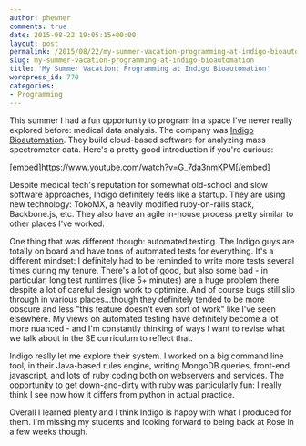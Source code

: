 ```yaml
---
author: phewner
comments: true
date: 2015-08-22 19:05:15+00:00
layout: post
permalink: /2015/08/22/my-summer-vacation-programming-at-indigo-bioautomation/
slug: my-summer-vacation-programming-at-indigo-bioautomation
title: 'My Summer Vacation: Programming at Indigo Bioautomation'
wordpress_id: 770
categories:
- Programming
---
```


This summer I had a fun opportunity to program in a space I've never really explored before: medical data analysis.  The company was [Indigo Bioautomation](http://www.indigobio.com/).  They build cloud-based software for analyzing mass spectrometer data.  Here's a pretty good introduction if you're curious:

[embed]https://www.youtube.com/watch?v=G_7da3nmKPM[/embed]

Despite medical tech's reputation for somewhat old-school and slow software approaches, Indigo definitely feels like a startup.  They are using new technology: TokoMX, a heavily modified ruby-on-rails stack, Backbone.js, etc.   They also have an agile in-house process pretty similar to other places I've worked.

One thing that was different though: automated testing.  The Indigo guys are totally on board and have tons of automated tests for everything.  It's a different mindset: I definitely had to be reminded to write more tests several times during my tenure.  There's a lot of good, but also some bad - in particular, long test runtimes (like 5+ minutes) are a huge problem there despite a lot of careful design work to optimize.  And of course bugs still slip through in various places...though they definitely tended to be more obscure and less "this feature doesn't even sort of work" like I've seen elsewhere.  My views on automated testing have definitely become a lot more nuanced - and I'm constantly thinking of ways I want to revise what we talk about in the SE curriculum to reflect that.

Indigo really let me explore their system.  I worked on a big command line tool, in their Java-based rules engine, writing MongoDB queries, front-end javascript, and lots of ruby coding both on webservers and services.  The opportunity to get down-and-dirty with ruby was particularly fun: I really think I see now how it differs from python in actual practice.

Overall I learned plenty and I think Indigo is happy with what I produced for them.  I'm missing my students and looking forward to being back at Rose in a few weeks though.
